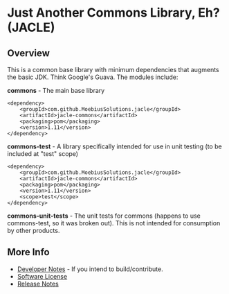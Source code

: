 # Just Another Commons Library, Eh? (JACLE)

## Overview

This is a common base library with minimum dependencies that augments the basic JDK. Think Google's Guava. The modules include:

__commons__ - The main base library

    <dependency>
        <groupId>com.github.MoebiusSolutions.jacle</groupId>
        <artifactId>jacle-commons</artifactId>
        <packaging>pom</packaging>
        <version>1.11</version>
    </dependency>

__commons-test__ - A library specifically intended for use in unit testing (to be included at "test" scope)

    <dependency>
        <groupId>com.github.MoebiusSolutions.jacle</groupId>
        <artifactId>jacle-commons</artifactId>
        <packaging>pom</packaging>
        <version>1.11</version>
        <scope>test</scope>
    </dependency>

__commons-unit-tests__ - The unit tests for commons (happens to use commons-test, so it was broken out). This is not intended for consumption by other products.

## More Info

* [Developer Notes](developer-notes.md) - If you intend to build/contribute.
* [Software License](license.md)
* [Release Notes](release-notes.md)


